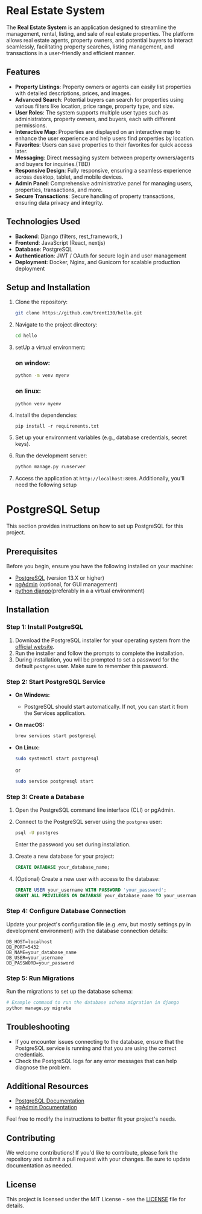 
# Real Estate System

The **Real Estate System** is an application designed to streamline the management, rental, listing, and sale of real estate properties. The platform allows real estate agents, property owners, and potential buyers to interact seamlessly, facilitating property searches, listing management, and transactions in a user-friendly and efficient manner.

## Features

- **Property Listings**: Property owners or agents can easily list properties with detailed descriptions, prices, and images.
- **Advanced Search**: Potential buyers can search for properties using various filters like location, price range, property type, and size.
- **User Roles**: The system supports multiple user types such as administrators, property owners, and buyers, each with different permissions.
- **Interactive Map**: Properties are displayed on an interactive map to enhance the user experience and help users find properties by location.
- **Favorites**: Users can save properties to their favorites for quick access later.
- **Messaging**: Direct messaging system between property owners/agents and buyers for inquiries.(TBD)
- **Responsive Design**: Fully responsive, ensuring a seamless experience across desktop, tablet, and mobile devices.
- **Admin Panel**: Comprehensive administrative panel for managing users, properties, transactions, and more.
- **Secure Transactions**: Secure handling of property transactions, ensuring data privacy and integrity.
  
## Technologies Used

- **Backend**: Django (filters, rest_framework, )
- **Frontend**: JavaScript (React, nextjs)
- **Database**: PostgreSQL
- **Authentication**: JWT / OAuth for secure login and user management
- **Deployment**: Docker, Nginx, and Gunicorn for scalable production deployment

## Setup and Installation

1. Clone the repository:
    ```bash
    git clone https://github.com/trent130/hello.git
    ```

2. Navigate to the project directory:
    ```bash
    cd hello
    ```
3. setUp a virtual environment:
    ### on window:
    ```bash
    python -m venv myenv
    ```
    ### on linux:
    ```bash
    python venv myenv
    ```

4. Install the dependencies:
    ```
    pip install -r requirements.txt
    ```
    
5. Set up your environment variables (e.g., database credentials, secret keys).

6. Run the development server:
    ```bash
    python manage.py runserver
    ```

7. Access the application at `http://localhost:8000`.
Additionally, you'll need the following setup

# PostgreSQL Setup

This section provides instructions on how to set up PostgreSQL for this project.

## Prerequisites

Before you begin, ensure you have the following installed on your machine:

- [PostgreSQL](https://www.postgresql.org/download/) (version 13.X or higher)
- [pgAdmin](https://www.pgadmin.org/download/) (optional, for GUI management)
- [python django](https://djangoproject.com/)(preferably in a a virtual environment)

## Installation

### Step 1: Install PostgreSQL

1. Download the PostgreSQL installer for your operating system from the [official website](https://www.postgresql.org/download/).
2. Run the installer and follow the prompts to complete the installation.
3. During installation, you will be prompted to set a password for the default `postgres` user. Make sure to remember this password.

### Step 2: Start PostgreSQL Service

- **On Windows:**
  - PostgreSQL should start automatically. If not, you can start it from the Services application.
  
- **On macOS:**
  ```bash
  brew services start postgresql
  ```

- **On Linux:**
  ```bash
  sudo systemctl start postgresql
  ```
  or
  ``` bash
  sudo service postgresql start
  ```
### Step 3: Create a Database

1. Open the PostgreSQL command line interface (CLI) or pgAdmin.
2. Connect to the PostgreSQL server using the `postgres` user:
   ```bash
   psql -U postgres
   ```
   Enter the password you set during installation.

3. Create a new database for your project:
   ```sql
   CREATE DATABASE your_database_name;
   ```

4. (Optional) Create a new user with access to the database:
   ```sql
   CREATE USER your_username WITH PASSWORD 'your_password';
   GRANT ALL PRIVILEGES ON DATABASE your_database_name TO your_username;
   ```

### Step 4: Configure Database Connection

Update your project's configuration file (e.g .env, but mostly settings.py in development environment) with the database connection details:

```plaintext
DB_HOST=localhost
DB_PORT=5432
DB_NAME=your_database_name
DB_USER=your_username
DB_PASSWORD=your_password
```

### Step 5: Run Migrations

Run the migrations to set up the database schema:

```bash
# Example command to run the database schema migration in django
python manage.py migrate
```

## Troubleshooting

- If you encounter issues connecting to the database, ensure that the PostgreSQL service is running and that you are using the correct credentials.
- Check the PostgreSQL logs for any error messages that can help diagnose the problem.

## Additional Resources

- [PostgreSQL Documentation](https://www.postgresql.org/docs/)
- [pgAdmin Documentation](https://www.pgadmin.org/docs/)


Feel free to modify the instructions to better fit your project's needs.
## Contributing

We welcome contributions! If you'd like to contribute, please fork the repository and submit a pull request with your changes. Be sure to update documentation as needed.

## License

This project is licensed under the MIT License - see the [LICENSE](LICENSE) file for details.
